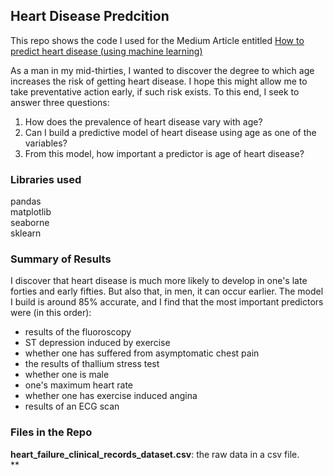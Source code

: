 ## Heart Disease Predcition

This repo shows the code I used for the Medium Article entitled <a href='https://medium.com/@djt20djt20/how-to-predict-heart-disease-using-data-science-78df177e816b'> How to predict heart disease (using machine learning) </a ><br />

As a man in my mid-thirties, I wanted to discover the degree to which age increases the risk of getting heart disease. I hope this might allow me to take preventative action early, if such risk exists. To this end, I seek to answer three questions:
1. How does the prevalence of heart disease vary with age?
2. Can I build a predictive model of heart disease using age as one of the variables?
3. From this model, how important a predictor is age of heart disease?

### Libraries used

pandas <br />
matplotlib<br />
seaborne<br />
sklearn<br />

### Summary of Results
I discover that heart disease is much more likely to develop in one's late forties and early fifties. But also that, in men, it can occur earlier. The model I build is around 85% accurate, and I find that the most important predictors were (in this order):
- results of the fluoroscopy
- ST depression induced by exercise
- whether one has suffered from asymptomatic chest pain
- the results of thallium stress test
- whether one is male
- one's maximum heart rate
- whether one has exercise induced angina
- results of an ECG scan

### Files in the Repo
**heart_failure_clinical_records_dataset.csv**: the raw data in a csv file.<br />
**

